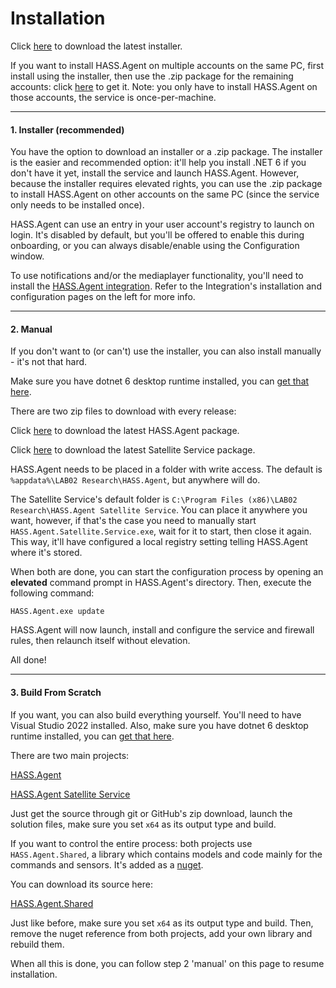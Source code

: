 # Installation

Click [here](https://github.com/LAB02-Research/HASS.Agent/releases/latest/download/HASS.Agent.Installer.exe) to download the latest installer.

If you want to install HASS.Agent on multiple accounts on the same PC, first install using the installer, then use the .zip package for the remaining accounts: click [here](https://github.com/LAB02-Research/HASS.Agent/releases/latest/download/HASS.Agent.zip) to get it. Note: you only have to install HASS.Agent on those accounts, the service is once-per-machine.


***

#### 1. Installer (recommended)

You have the option to download an installer or a .zip package. The installer is the easier and recommended option: it'll help you install .NET 6 if you don't have it yet, install the service and launch HASS.Agent. However, because the installer requires elevated rights, you can use the .zip package to install HASS.Agent on other accounts on the same PC (since the service only needs to be installed once).

HASS.Agent can use an entry in your user account's registry to launch on login. It's disabled by default, but you'll be offered to enable this during onboarding, or you can always disable/enable using the Configuration window.

To use notifications and/or the mediaplayer functionality, you'll need to install the [HASS.Agent integration](https://github.com/LAB02-Research/HASS.Agent-Integration). Refer to the Integration's installation and configuration pages on the left for more info.

***

#### 2. Manual

If you don't want to (or can't) use the installer, you can also install manually - it's not that hard. 

Make sure you have dotnet 6 desktop runtime installed, you can [get that here](https://dotnet.microsoft.com/en-us/download/dotnet/thank-you/runtime-desktop-6.0.4-windows-x64-installer).

There are two zip files to download with every release:

Click [here](https://github.com/LAB02-Research/HASS.Agent/releases/latest/download/HASS.Agent.zip) to download the latest HASS.Agent package.

Click [here](https://github.com/LAB02-Research/HASS.Agent/releases/latest/download/HASS.Agent.Satellite.Service.zip) to download the latest Satellite Service package.

HASS.Agent needs to be placed in a folder with write access. The default is `%appdata%\LAB02 Research\HASS.Agent`, but anywhere will do.

The Satellite Service's default folder is `C:\Program Files (x86)\LAB02 Research\HASS.Agent Satellite Service`. You can place it anywhere you want, however, if that's the case you need to manually start `HASS.Agent.Satellite.Service.exe`, wait for it to start, then close it again. This way, it'll have configured a local registry setting telling HASS.Agent where it's stored.

When both are done, you can start the configuration process by opening an **elevated** command prompt in HASS.Agent's directory. Then, execute the following command:

`HASS.Agent.exe update`

HASS.Agent will now launch, install and configure the service and firewall rules, then relaunch itself without elevation.

All done!

***

#### 3. Build From Scratch

If you want, you can also build everything yourself. You'll need to have Visual Studio 2022 installed. Also, make sure you have dotnet 6 desktop runtime installed, you can [get that here](https://dotnet.microsoft.com/en-us/download/dotnet/thank-you/runtime-desktop-6.0.4-windows-x64-installer).

There are two main projects:

[HASS.Agent](https://github.com/LAB02-Research/HASS.Agent/tree/main/src)

[HASS.Agent Satellite Service](https://github.com/LAB02-Research/HASS.Agent.Satellite.Service/tree/main/src)

Just get the source through git or GitHub's zip download, launch the solution files, make sure you set `x64` as its output type and build.

If you want to control the entire process: both projects use `HASS.Agent.Shared`, a library which contains models and code mainly for the commands and sensors. It's added as a [nuget](https://www.nuget.org/packages/HASS.Agent.Shared).

You can download its source here:

[HASS.Agent.Shared](https://github.com/LAB02-Research/HASS.Agent.Shared)

Just like before, make sure you set `x64` as its output type and build. Then, remove the nuget reference from both projects, add your own library and rebuild them.

When all this is done, you can follow step 2 'manual' on this page to resume installation.


